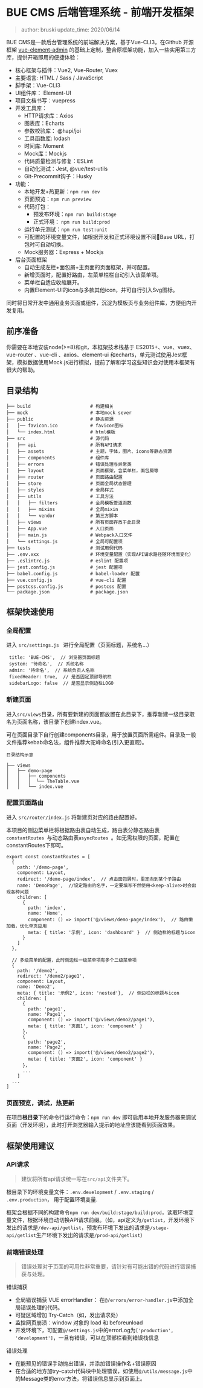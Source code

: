 # BUE CMS 后端管理系统 - 前端开发框架

> author: bruski
> update_time: 2020/06/14

BUE CMS是一款后台管理系统的前端解决方案，基于Vue-CLI3，在Github 开源框架 [vue-element-admin](https://github.com/PanJiaChen/vue-element-admin) 的基础上定制，整合原框架功能，加入一些实用第三方库，提供开箱即用的便捷体验：

* 核心框架与插件：Vue2, Vue-Router, Vuex
* 主要语言: HTML / Sass / JavaScript
* 脚手架：Vue-CLI3
* UI组件库： Element-UI
* 项目文档书写：vuepress
* 开发工具库：
	* HTTP请求库：Axios 
	* 图表库：Echarts
	* 参数校验库： @hapi/joi
	* 工具函数库: lodash
	* 时间库: Moment
	* Mock库：Mockjs
	* 代码质量检测与修复：ESLint
	* 自动化测试：Jest, @vue/test-utils
	* Git-Precommit钩子：Husky
* 功能：
	* 本地开发+热更新：```npm run dev```
	* 页面预览：```npm run preview```
	* 代码打包：
		* 预发布环境：```npm run build:stage```
		* 正式环境： ```npm run build:prod```
	* 运行单元测试：```npm run test:unit```
	* 可配置的环境变量文件，如根据开发和正式环境设置不同Base URL，打包时可自动切换。
	* Mock服务器：Express + Mockjs
* 后台页面框架
	* 自动生成左栏+面包屑+主页面的页面框架，并可配置。
	* 新增页面时，配置好路由，左菜单栏栏自动引入该菜单项。
	* 菜单栏自适应收缩展开。
	* 内置Element-UI的icon与多款其他icon，并可自行引入Svg图标。

同时将日常开发中通用业务页面或组件，沉淀为模板页与业务组件库，方便组内开发复用。

## 前序准备

你需要在本地安装node(>=8)和git，本框架技术栈基于 ES2015+、vue、vuex、vue-router 、vue-cli 、axios、element-ui 和echarts，单元测试使用Jest框架，模拟数据使用Mock.js进行模拟，提前了解和学习这些知识会对使用本框架有很大的帮助。

## 目录结构

```
├── build                      # 构建相关
├── mock                       # 本地mock sever
├── public                     # 静态资源
│   │── favicon.ico            # favicon图标
│   └── index.html             # html模板
├── src                        # 源代码
│   ├── api                    # 所有API请求
│   ├── assets                 # 主题，字体，图片、icons等静态资源
│   ├── components             # 组件库
│   ├── errors                 # 错误处理与异常类
│   ├── layout                 # 页面框架，含菜单栏，面包屑等
│   ├── router                 # 页面路由配置
│   ├── store                  # 页面全局状态管理
│   ├── styles                 # 全局样式
│   ├── utils                  # 工具方法
│   │   ├── filters            # 全局模板管道函数
│   │   ├── mixins             # 全局mixin
│   │   └── vendor             # 第三方脚本
│   ├── views                  # 所有页面存放于此目录
│   ├── App.vue                # 入口页面
│   ├── main.js                # Webpack入口文件
│   └── settings.js            # 全局可配置项
├── tests                      # 测试用例代码
├── .env.xxx                   # 环境变量配置（实现API请求路径随环境而变化）
├── .eslintrc.js               # eslint 配置项
├── jest.config.js             # jest 配置项
├── babel.config.js            # babel-loader 配置
├── vue.config.js              # vue-cli 配置
├── postcss.config.js          # postcss 配置
└── package.json               # package.json
```

## 框架快速使用

### 全局配置
进入 ```src/settings.js ``` 进行全局配置（页面标题，系统名...）

```
 title: 'BUE-CMS',  // 浏览器页面标题
 system: '待命名',  // 系统名称
 admin: '待命名',  // 系统负责人名称
 fixedHeader: true,  // 是否固定顶部导航栏
 sidebarLogo: false  // 是否显示侧边栏LOGO
```

### 新建页面
进入```src/views```目录，所有要新建的页面都放置在此目录下，推荐新建一级目录取名为页面名称，该目录下创建index.vue。

可在页面目录下自行创建components目录，用于放置页面所需组件。目录及一般文件推荐kebab命名法，组件推荐大驼峰命名(引入更直观)。

```
目录结构示意

├── views                        
│   ├── demo-page  
│   │   ├── components
│   │   │  └── TheTable.vue
│   │   └── index.vue 
```

### 配置页面路由

进入 ```src/router/index.js``` 将新建页对应的路由配置好。

本项目的侧边菜单栏将根据路由表自动生成，路由表分静态路由表```constantRoutes ```与动态路由表```asyncRoutes ```。如无需权限的页面，配置在constantRoutes下即可。

```
export const constantRoutes = [
  {
    path: '/demo-page',
    component: Layout,
    redirect: '/demo-page/index',  // 点击面包屑时，重定向到某个子路由
    name: 'DemoPage',  //设定路由的名字，一定要填写不然使用<keep-alive>时会出现各种问题
    children: [
      {
        path: 'index',
        name: 'Home',
        component: () => import('@/views/demo-page/index'),  // 路由懒加载，优化单页应用
        meta: { title: '示例', icon: 'dashboard' }  // 侧边栏的标题与icon
      }
    ]
  },

  // 多级菜单的配置，此时侧边栏一级菜单项有多个二级菜单项
  {
    path: '/demo2',
    redirect: '/demo2/page1',
    component: Layout,
    name: 'Demo2',
    meta: { title: '示例2', icon: 'nested'},  // 侧边栏的标题与icon
    children: [
      {
        path: 'page1',
        name: 'Page1',
        component: () => import('@/views/demo2/page1'),
        meta: { title: '页面1', icon: 'component' }
      },
      {
        path: 'page2',
        name: 'Page2',
        component: () => import('@/views/demo2/page2'),
        meta: { title: '页面2', icon: 'component' }
      }，
      ...
    ]
  ...
]
```

### 页面预览，调试，热更新

在项目**根目录**下的命令行运行命令：```npm run dev``` 
即可启用本地开发服务器来调试页面（开发环境），此时打开浏览器输入提示的地址应该能看到页面效果。

## 框架使用建议

### API请求

> 建议将所有api请求统一写在```src/api```文件夹下。

根目录下的环境变量文件：```.env.development``` / ```.env.staging``` / ```.env.production```， 用于配置环境变量.

框架会根据不同的构建命令```npm run dev/build:stage/build:prod```，读取环境变量文件，根据环境自动切换API请求前缀。（如，api定义为```/getlist```，开发环境下发出的请求是```/dev-api/getlist```，预发布环境下发出的请求是```/stage-api/getlist```生产环境下发出的请求是```/prod-api/getlist```）

### 前端错误处理

> 错误处理对于页面的可用性非常重要，请针对有可能出错的代码进行错误捕获与处理。

错误捕获

- 全局错误捕获 VUE errorHandler： 在```@/errors/error-handler.js```中添加全局错误处理的代码。
- 可疑区域增加 Try-Catch（如，发出请求处）
- 监控网页崩溃：window 对象的 load 和 beforeunload
- 开发环境下，可配置```@/settings.js```中的errorLog为```['production', 'development']```，一旦有错误，可以在顶部栏看到错误栈信息 

错误处理

- 在能预见的错误手动抛出错误，并添加错误操作名+错误原因
- 在合适的地方加try-catch代码块中处理错误，如使用```@/utils/message.js```中的Message类的error方法，将错误信息显示到页面上。